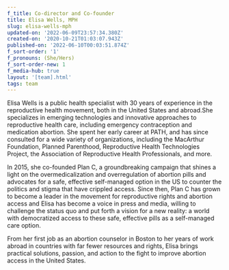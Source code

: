 ```yaml
---
f_title: Co-director and Co-founder
title: Elisa Wells, MPH
slug: elisa-wells-mph
updated-on: '2022-06-09T23:57:34.380Z'
created-on: '2020-10-21T01:03:07.943Z'
published-on: '2022-06-10T00:03:51.874Z'
f_sort-order: '1'
f_pronouns: (She/Hers)
f_sort-order-new: 1
f_media-hub: true
layout: '[team].html'
tags: team
---
```


Elisa Wells is a public health specialist with 30 years of experience in the reproductive health movement, both in the United States and abroad.She specializes in emerging technologies and innovative approaches to reproductive health care, including emergency contraception and medication abortion. She spent her early career at PATH, and has since consulted for a wide variety of organizations, including the MacArthur Foundation, Planned Parenthood, Reproductive Health Technologies Project, the Association of Reproductive Health Professionals, and more.

In 2015, she co-founded Plan C, a groundbreaking campaign that shines a light on the overmedicalization and overregulation of abortion pills and advocates for a safe, effective self-managed option in the US to counter the politics and stigma that have crippled access. Since then, Plan C has grown to become a leader in the movement for reproductive rights and abortion access and Elisa has become a voice in press and media, willing to challenge the status quo and put forth a vision for a new reality: a world with democratized access to these safe, effective pills as a self-managed care option. 

From her first job as an abortion counselor in Boston to her years of work abroad in countries with far fewer resources and rights, Elisa brings practical solutions, passion, and action to the fight to improve abortion access in the United States.
